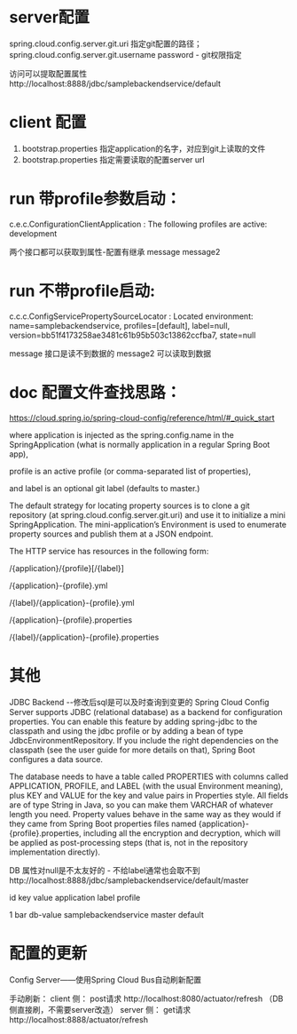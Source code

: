 # server配置
 spring.cloud.config.server.git.uri 指定git配置的路径；
 spring.cloud.config.server.git.username password - git权限指定
 
  访问可以提取配置属性
 http://localhost:8888/jdbc/samplebackendservice/default
 
# client 配置
1. bootstrap.properties 指定application的名字，对应到git上读取的文件
2. bootstrap.properties 指定需要读取的配置server url

# run 带profile参数启动：
 c.e.c.ConfigurationClientApplication     : The following profiles are active: development

两个接口都可以获取到属性-配置有继承
message
message2 

# run 不带profile启动:
 c.c.c.ConfigServicePropertySourceLocator : Located environment: name=samplebackendservice, profiles=[default], label=null, version=bb51f4173258ae3481c61b95b503c13862ccfba7, state=null

message 接口是读不到数据的
message2 可以读取到数据
# doc 配置文件查找思路：

https://cloud.spring.io/spring-cloud-config/reference/html/#_quick_start

where application is injected as the spring.config.name in the SpringApplication (what is normally application in a regular Spring Boot app),

profile is an active profile (or comma-separated list of properties), 

and label is an optional git label (defaults to master.)

The default strategy for locating property sources is to clone a git repository (at spring.cloud.config.server.git.uri) and use it to initialize a mini SpringApplication. The mini-application’s Environment is used to enumerate property sources and publish them at a JSON endpoint.

The HTTP service has resources in the following form:

/{application}/{profile}[/{label}]

/{application}-{profile}.yml

/{label}/{application}-{profile}.yml

/{application}-{profile}.properties

/{label}/{application}-{profile}.properties

# 其他
JDBC Backend  --修改后sql是可以及时查询到变更的
Spring Cloud Config Server supports JDBC (relational database) as a backend for configuration properties. You can enable this feature by adding spring-jdbc to the classpath and using the jdbc profile or by adding a bean of type JdbcEnvironmentRepository. If you include the right dependencies on the classpath (see the user guide for more details on that), Spring Boot configures a data source.

The database needs to have a table called PROPERTIES with columns called APPLICATION, PROFILE, and LABEL (with the usual Environment meaning), plus KEY and VALUE for the key and value pairs in Properties style. All fields are of type String in Java, so you can make them VARCHAR of whatever length you need. Property values behave in the same way as they would if they came from Spring Boot properties files named {application}-{profile}.properties, including all the encryption and decryption, which will be applied as post-processing steps (that is, not in the repository implementation directly).

DB 属性对null是不太友好的 - 不给label通常也会取不到
http://localhost:8888/jdbc/samplebackendservice/default/master 

id  key    value       application         label profile

1	bar	db-value	samplebackendservice	master	default

# 配置的更新
 Config Server——使用Spring Cloud Bus自动刷新配置

 手动刷新：
  client 侧： post请求 http://localhost:8080/actuator/refresh  （DB侧直接刷，不需要server改造）
  server 侧： get请求 http://localhost:8888/actuator/refresh